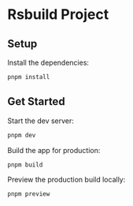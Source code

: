 # Rsbuild Project

## Setup

<!-- return Promise.resolve(__webpack_require__("./cc-const/components/test sync recursive ^\\.\\/.*\\.vue$")("./".concat(relPath, ".vue"))); -->

Install the dependencies:

```bash
pnpm install
```

## Get Started

Start the dev server:

```bash
pnpm dev
```

Build the app for production:

```bash
pnpm build
```

Preview the production build locally:

```bash
pnpm preview
```
